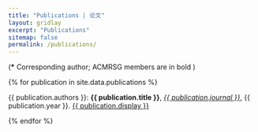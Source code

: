 ```yaml
---
title: "Publications | 论文"
layout: gridlay
excerpt: "Publications"
sitemap: false
permalink: /publications/
---
```


<p></p>

(<b>*</b> Corresponding author; ACMRSG members are in bold )

<p></p>

{% for publication in site.data.publications %}

{{ publication.authors }}: <b>{{ publication.title }}</b>, <u><em>{{  publication.journal }}</em></u>, {{ publication.year }}. <a href="{{ publication.url }}">{{ publication.display }}</a>
<br /> 

{% endfor %}

